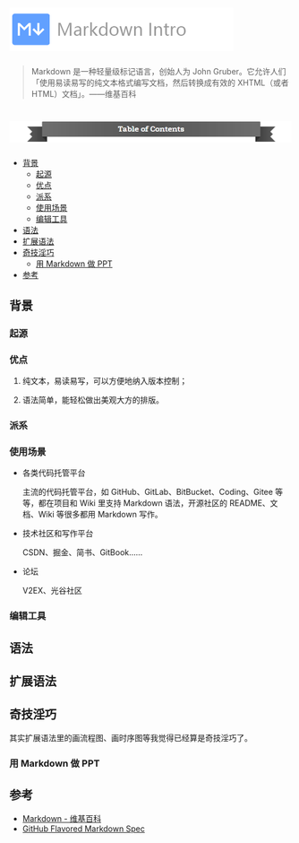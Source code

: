 # ![Markdown Intro](./assets/title.png)

> Markdown 是一种轻量级标记语言，创始人为 John Gruber。它允许人们「使用易读易写的纯文本格式编写文档，然后转换成有效的 XHTML（或者 HTML）文档」。——维基百科

# ![Table of Contents](./assets/toc.png)

<!-- vim-markdown-toc GFM -->

* [背景](#背景)
    * [起源](#起源)
    * [优点](#优点)
    * [派系](#派系)
    * [使用场景](#使用场景)
    * [编辑工具](#编辑工具)
* [语法](#语法)
* [扩展语法](#扩展语法)
* [奇技淫巧](#奇技淫巧)
    * [用 Markdown 做 PPT](#用-markdown-做-ppt)
* [参考](#参考)

<!-- vim-markdown-toc -->

## 背景

### 起源

### 优点

1. 纯文本，易读易写，可以方便地纳入版本控制；

2. 语法简单，能轻松做出美观大方的排版。

### 派系

### 使用场景

* 各类代码托管平台

    主流的代码托管平台，如 GitHub、GitLab、BitBucket、Coding、Gitee 等等，都在项目和 Wiki 里支持 Markdown 语法，开源社区的 README、文档、Wiki 等很多都用 Markdown 写作。

* 技术社区和写作平台

    CSDN、掘金、简书、GitBook……

* 论坛

    V2EX、光谷社区

### 编辑工具

## 语法

## 扩展语法

## 奇技淫巧

其实扩展语法里的画流程图、画时序图等我觉得已经算是奇技淫巧了。

### 用 Markdown 做 PPT

## 参考

* [Markdown - 维基百科](https://zh.wikipedia.org/wiki/Markdown)
* [GitHub Flavored Markdown Spec](https://github.github.com/gfm/)
